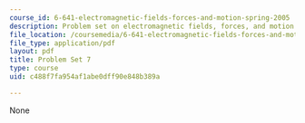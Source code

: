 ```yaml
---
course_id: 6-641-electromagnetic-fields-forces-and-motion-spring-2005
description: Problem set on electromagnetic fields, forces, and motion.
file_location: /coursemedia/6-641-electromagnetic-fields-forces-and-motion-spring-2005/c488f7fa954af1abe0dff90e848b389a_ps7sp05.pdf
file_type: application/pdf
layout: pdf
title: Problem Set 7
type: course
uid: c488f7fa954af1abe0dff90e848b389a

---
```

None